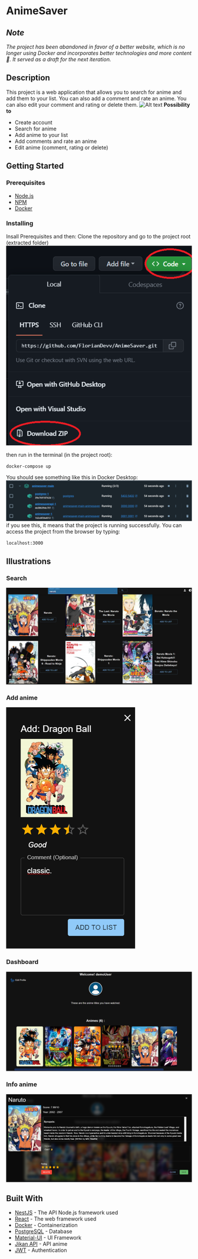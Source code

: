 # AnimeSaver

<em>

## Note

*The project has been abandoned in favor of a better website, which is no longer using Docker and incorporates better technologies and more content 🤫. It served as a draft for the next iteration.*
</em>

## Description

This project is a web application that allows you to search for anime and add them to your list. You can also add a comment and rate an anime. You can also edit your comment and rating or delete them.
![Alt text](/Readme/AnimeSaver.gif?raw=true "Demo Gif")
**Possibility to**

- Create account
- Search for anime
- Add anime to your list
- Add comments and rate an anime
- Edit anime (comment, rating or delete)

## Getting Started

### Prerequisites

- [Node.js](https://nodejs.org/en/)
- [NPM](https://www.npmjs.com/)
- [Docker](https://www.docker.com/)

### Installing

Insall Prerequisites and then:
Clone the repository and go to the project root (extracted folder)
![Alt text](/Readme/image-clone.png?raw=true "clone result")

then run in the terminal (in the project root):
```bash
docker-compose up
```
You should see something like this in Docker Desktop:
![Alt text](/Readme/image-docker.png?raw=true "docker result")
if you see this, it means that the project is running successfully.
You can access the project from the browser by typing:
```bash
localhost:3000
```

## Illustrations

### Search
![Alt text](/Readme/image-search.png?raw=true "search result")
### Add anime
![Alt text](/Readme/image-add.png?raw=true "add result")
### Dashboard
![Alt text](/Readme/image-dashboard.png?raw=true "dashboard result")
### Info anime
![Alt text](/Readme/image-info.png?raw=true "info result")

## Built With

* [NestJS](https://nestjs.com/) - The API Node.js framework used
* [React](https://reactjs.org/) - The web framework used
* [Docker](https://www.docker.com/) - Containerization
* [PostgreSQL](https://www.postgresql.org/) - Database
* [Material-UI](https://material-ui.com/) - UI Framework
* [Jikan API](https://jikan.moe/) - API anime
* [JWT](https://jwt.io/) - Authentication

